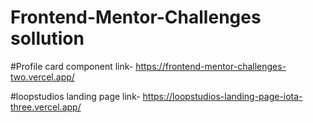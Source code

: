 # Frontend-Mentor-Challenges sollution

#Profile card component
 link- https://frontend-mentor-challenges-two.vercel.app/
 
#loopstudios landing page
 link- https://loopstudios-landing-page-iota-three.vercel.app/
